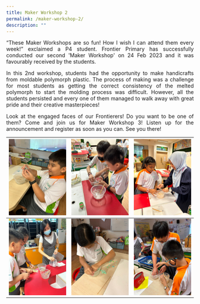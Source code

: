 ```yaml
---
title: Maker Workshop 2
permalink: /maker-workshop-2/
description: ""
---
```

<p style="text-align:justify;">“These Maker Workshops are so fun! How I wish I can attend them every week!” exclaimed a P4 student. Frontier Primary has successfully conducted our second 'Maker Workshop' on 24 Feb 2023 and it was favourably received by the students.
	
<p style="text-align:justify;">In this 2nd workshop, students had the opportunity to make handicrafts from moldable polymorph plastic. The process of making was a challenge for most students as getting the correct consistency of the melted polymorph to start the molding process was difficult. However, all the students persisted and every one of them managed to walk away with great pride and their creative masterpieces!

<p style="text-align:justify;">Look at the engaged faces of our Frontierers! Do you want to be one of them? Come and join us for Maker Workshop 3! Listen up for the announcement and register as soon as you can. See you there!
	


| <img src="/images/Maker 2 pic 1.jpg"> | <img src="/images/Maker 2 pic 2.jpg"> | <img src="/images/Maker 2 pic 3.jpg"> |
| -------- | -------- | -------- |
| <img src="/images/Maker 2 pic 4.jpg">     | <img src="/images/Maker 2 pic 5.jpg">    | <img src="/images/Maker 2 pic 6.jpg">     |